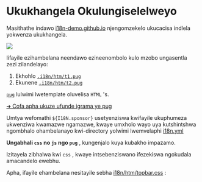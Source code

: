 # Ukukhangela Okulungiselelweyo

Masithathe indawo [i18n-demo.github.io](//i18n-demo.github.io) njengomzekelo ukucacisa indlela yokwenza ukukhangela.

![](https://p.3ti.site/1731036697.avif)

Iifayile ezihambelana neendawo ezineenombolo kulo mzobo ungasentla zezi zilandelayo:

1. Ekhohlo [`.i18n/htm/t1.pug`](https://github.com/i18n-site/demo.i18n.site/blob/main/.i18n/htm/t1.pug)
2. Ekunene [`.i18n/htm/t2.pug`](https://github.com/i18n-site/demo.i18n.site/blob/main/.i18n/htm/t2.pug)

[`pug`](https://pugjs.org) lulwimi lwetemplate oluvelisa `HTML` 's.

[➔ Cofa apha ukuze ufunde igrama ye pug](https://pugjs.org)

Umtya wefomathi `${I18N.sponsor}` usetyenziswa kwifayile ukuphumeza ukwenziwa kwamazwe ngamazwe, kwaye umxholo wayo uya kutshintshwa ngombhalo ohambelanayo kwi-directory yolwimi lwemvelaphi [i18n.yml](https://github.com/i18n-site/demo.i18n.site/blob/main/en/i18n.yml)

**Ungabhali `css` no `js` ngo `pug`** , kungenjalo kuya kubakho impazamo.

Izitayela zibhalwa kwi `css` , kwaye intsebenziswano ifezekiswa ngokudala amacandelo ewebhu.

Apha, ifayile ehambelana nesitayile sebha [i18n/htm/topbar.css](https://github.com/i18n-site/demo.i18n.site/blob/main/.i18n/htm/topbar.css) :